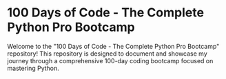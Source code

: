 # 100 Days of Code - The Complete Python Pro Bootcamp
Welcome to the "100 Days of Code - The Complete Python Pro Bootcamp" repository! This repository is designed to document and showcase my journey through a comprehensive 100-day coding bootcamp focused on mastering Python.
